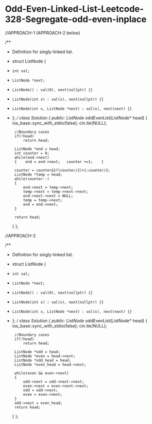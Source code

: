 # Odd-Even-Linked-List-Leetcode-328-Segregate-odd-even-inplace



//APPROACH-1 (APPROACH-2 below)

/**
 * Definition for singly-linked list.
 * struct ListNode {
 *     int val;
 *     ListNode *next;
 *     ListNode() : val(0), next(nullptr) {}
 *     ListNode(int x) : val(x), next(nullptr) {}
 *     ListNode(int x, ListNode *next) : val(x), next(next) {}
 * };
 */
class Solution {
public:
    ListNode* oddEvenList(ListNode* head) {
        ios_base::sync_with_stdio(false);
        cin.tie(NULL);
        
        //Boundary cases
        if(!head)
            return head;
        
        ListNode *end = head;
        int counter = 0;
        while(end->next)
        {    end = end->next;   counter +=1;    }
        
        counter = counter&1?(counter/2)+1:counter/2;
        ListNode *temp = head;
        while(counter--)
        {
            end->next = temp->next;
            temp->next = temp->next->next;
            end->next->next = NULL;
            temp = temp->next;
            end = end->next;
        }
        
        return head;
    }
};

//APPROACH-2

/**
 * Definition for singly-linked list.
 * struct ListNode {
 *     int val;
 *     ListNode *next;
 *     ListNode() : val(0), next(nullptr) {}
 *     ListNode(int x) : val(x), next(nullptr) {}
 *     ListNode(int x, ListNode *next) : val(x), next(next) {}
 * };
 */
class Solution {
public:
    ListNode* oddEvenList(ListNode* head) {
        ios_base::sync_with_stdio(false);
        cin.tie(NULL);
        
        //Boundary cases
        if(!head)
            return head;
        
        ListNode *odd = head;
        ListNode *even = head->next;
        ListNode *odd_head = head;
        ListNode *even_head = head->next;
        
        while(even && even->next)
        {
            odd->next = odd->next->next;
            even->next = even->next->next;
            odd = odd->next;
            even = even->next;
        }
        odd->next = even_head;        
        return head;
    }
};
